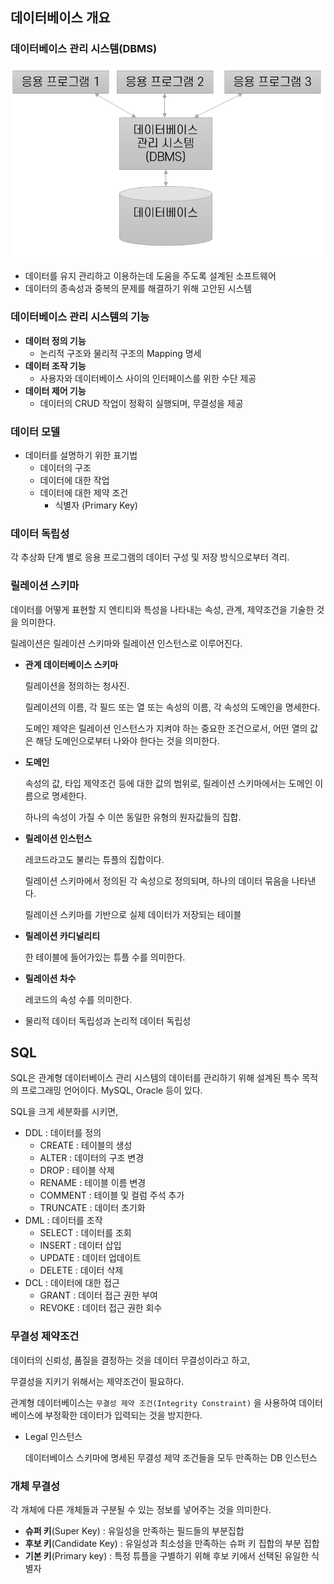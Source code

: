 ## 데이터베이스 개요

### 데이터베이스 관리 시스템(DBMS)
![img.png](img/img1.png)
- 데이터를 유지 관리하고 이용하는데 도움을 주도록 설계된 소프트웨어
- 데이터의 종속성과 중복의 문제를 해결하기 위해 고안된 시스템

### 데이터베이스 관리 시스템의 기능
- **데이터 정의 기능**
    - 논리적 구조와 물리적 구조의 Mapping 명세
- **데이터 조작 기능**
    - 사용자와 데이터베이스 사이의 인터페이스를 위한 수단 제공
- **데이터 제어 기능**
    - 데이터의 CRUD 작업이 정확히 실행되며, 무결성을 제공

### 데이터 모델

- 데이터를 설명하기 위한 표기법
    - 데이터의 구조
    - 데이터에 대한 작업
    - 데이터에 대한 제약 조건
        - 식별자 (Primary Key)

### 데이터 독립성

각 추상화 단계 별로 응용 프로그램의 데이터 구성 및 저장 방식으로부터 격리.

### 릴레이션 스키마

데이터를 어떻게 표현할 지 엔티티와 특성을 나타내는 속성, 관계, 제약조건을 기술한 것을 의미한다.

릴레이션은 릴레이션 스키마와 릴레이션 인스턴스로 이루어진다.

- **관계 데이터베이스 스키마**

  릴레이션을 정의하는 청사진.

  릴레이션의 이름, 각 필드 또는 열 또는 속성의 이름, 각 속성의 도메인을 명세한다.

  도메인 제약은 릴레이션 인스턴스가 지켜야 하는 중요한 조건으로서, 어떤 열의 값은 해당 도메인으로부터 나와야 한다는 것을 의미한다.

- **도메인**

  속성의 값, 타입 제약조건 등에 대한 값의 범위로, 릴레이션 스키마에서는 도메인 이름으로 명세한다.

  하나의 속성이 가질 수 이쓴 동일한 유형의 원자값들의 집합.

- **릴레이션 인스턴스**

  레코드라고도 불리는 튜플의 집합이다.

  릴레이션 스키마에서 정의된 각 속성으로 정의되며, 하나의 데이터 묶음을 나타낸다.

  릴레이션 스키마를 기반으로 실제 데이터가 저장되는 테이블

- **릴레이션 카디널리티**

  한 테이블에 들어가있는 튜플 수를 의미한다.

- **릴레이션 차수**

  레코드의 속성 수를 의미한다.


- 물리적 데이터 독립성과 논리적 데이터 독립성



## SQL

SQL은 관계형 데이터베이스 관리 시스템의 데이터를 관리하기 위해 설계된 특수 목적의 프로그래밍 언어이다. MySQL, Oracle 등이 있다.

SQL을 크게 세분화를 시키면,

- DDL : 데이터를 정의
    - CREATE : 테이블의 생성
    - ALTER : 데이터의 구조 변경
    - DROP : 테이블 삭제
    - RENAME : 테이블 이름 변경
    - COMMENT : 테이블 및 컬럼 주석 추가
    - TRUNCATE : 데이터 초기화
- DML : 데이터를 조작
    - SELECT : 데이터를 조회
    - INSERT : 데이터 삽입
    - UPDATE : 데이터 업데이트
    - DELETE : 데이터 삭제
- DCL : 데이터에 대한 접근
    - GRANT : 데이터 접근 권한 부여
    - REVOKE : 데이터 접근 권한 회수

### 무결성 제약조건

데이터의 신뢰성, 품질을 결정하는 것을 데이터 무결성이라고 하고,

무결성을 지키기 위해서는 제약조건이 필요하다.

관계형 데이터베이스는 `무결성 제약 조건(Integrity Constraint)` 을 사용하여 데이터베이스에 부정확한 데이터가 입력되는 것을 방지한다.

- Legal 인스턴스

  데이터베이스 스키마에 명세된 무결성 제약 조건들을 모두 만족하는 DB 인스턴스


### 개체 무결성

각 개체에 다른 개체들과 구분될 수 있는 정보를 넣어주는 것을 의미한다.

- **슈퍼 키**(Super Key) : 유일성을 만족하는 필드들의 부분집합
- **후보 키**(Candidate Key) : 유일성과 최소성을 만족하는 슈퍼 키 집합의 부분 집합
- **기본 키**(Primary key) : 특정 튜플을 구별하기 위해 후보 키에서 선택된 유일한 식별자